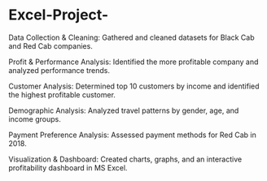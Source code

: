 # Excel-Project-

Data Collection & Cleaning: Gathered and cleaned datasets for Black Cab and Red Cab companies.

Profit & Performance Analysis: Identified the more profitable company and analyzed performance trends.

Customer Analysis: Determined top 10 customers by income and identified the highest profitable customer.

Demographic Analysis: Analyzed travel patterns by gender, age, and income groups.

Payment Preference Analysis: Assessed payment methods for Red Cab in 2018.

Visualization & Dashboard: Created charts, graphs, and an interactive profitability dashboard in MS Excel.
